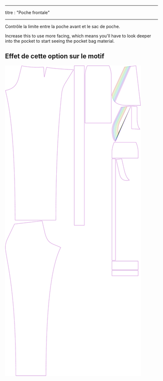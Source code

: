 - - -
titre : "Poche frontale"
- - -

Contrôle la limite entre la poche avant et le sac de poche.

Increase this to use more facing, which means you'll have to look deeper into the pocket to start seeing the pocket bag material.

## Effet de cette option sur le motif

![Cette image montre l'effet de cette option en superposant plusieurs variantes qui ont une valeur différente pour cette option](charlie_frontpocketfacing_sample.svg "Effet de cette option sur le modèle")
